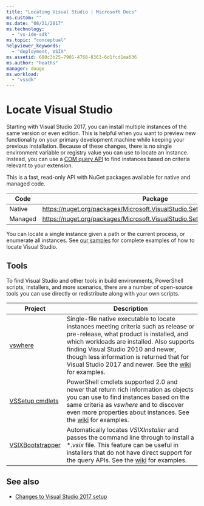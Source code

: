 ```yaml
---
title: "Locating Visual Studio | Microsoft Docs"
ms.custom: ""
ms.date: "08/21/2017"
ms.technology: 
  - "vs-ide-sdk"
ms.topic: "conceptual"
helpviewer_keywords: 
  - "deployment, VSIX"
ms.assetid: 680c3b25-7901-4768-8363-6d1fcd1ea636
ms.author: "heaths"
manager: douge
ms.workload: 
  - "vssdk"
---
```

# Locate Visual Studio

Starting with Visual Studio 2017, you can install multiple instances of the same version or even edition. This is helpful when you want to preview new functionality on your primary development machine while keeping your previous installation. Because of these changes, there is no single environment variable or registry value you can use to locate an instance. Instead, you can use a [COM query API](https://msdn.microsoft.com/library/microsoft.visualstudio.setup.configuration.aspx) to find instances based on criteria relevant to your extension.

This is a fast, read-only API with NuGet packages available for native and managed code.

| Code | Package |
| ---- | --- |
| Native | https://nuget.org/packages/Microsoft.VisualStudio.Setup.Configuration.Native |
| Managed | https://nuget.org/packages/Microsoft.VisualStudio.Setup.Configuration.Interop |

You can locate a single instance given a path or the current process, or enumerate all instances. See [our samples](https://github.com/Microsoft/vs-setup-samples) for complete examples of how to locate Visual Studio.

## Tools

To find Visual Studio and other tools in build environments, PowerShell scripts, installers, and more scenarios, there are a number of open-source tools you can use directly or redistribute along with your own scripts.

| Project | Description |
| ------- | ----------- |
| [vswhere](https://github.com/Microsoft/vswhere) | Single-file native executable to locate instances meeting criteria such as release or pre-release, what product is installed, and which workloads are installed. Also supports finding Visual Studio 2010 and newer, though less information is returned that for Visual Studio 2017 and newer. See the [wiki](https://github.com/Microsoft/vswhere/wiki) for examples. |
| [VSSetup cmdlets](https://github.com/Microsoft/vssetup.powershell) | PowerShell cmdlets supported 2.0 and newer that return rich information as objects you can use to find instances based on the same criteria as _vswhere_ and to discover even more properties about instances. See the [wiki](https://github.com/Microsoft/vssetup.powershell/wiki) for examples. |
| [VSIXBootstrapper](https://github.com/Microsoft/vsixbootstrapper) | Automatically locates _VSIXInstaller_ and passes the command line through to install a **.vsix* file. This feature can be useful in installers that do not have direct support for the query APIs. See the [wiki](https://github.com/Microsoft/vsixbootstrapper/wiki) for examples. |

## See also

* [Changes to Visual Studio 2017 setup](https://blogs.msdn.microsoft.com/heaths/2016/09/15/changes-to-visual-studio-15-setup)
